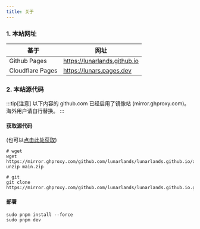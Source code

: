 ```yaml
---
title: 关于
---
```

### 1. 本站网址
| 基于 | 网址 |
| --- | --- |
| Github Pages | https://lunarlands.github.io |
| Cloudflare Pages | https://lunars.pages.dev | 
### 2. 本站源代码 
:::tip[注意]
以下内容的 github.com 已经启用了镜像站 (mirror.ghproxy.com)。海外用户请自行替换。
:::

#### 获取源代码 
(也可以[点击此处获取](https://mirror.ghproxy.com/github.com/lunarlands/lunarlands.github.io/archive/refs/heads/main.zip))
```shell
# wget
wget https://mirror.ghproxy.com/github.com/lunarlands/lunarlands.github.io/archive/refs/heads/main.zip
unzip main.zip

# git
git clone https://mirror.ghproxy.com/github.com/lunarlands/lunarlands.github.io.git
```
#### 部署
```shell
sudo pnpm install --force
sudo pnpm dev
```
